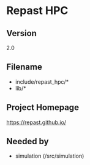 # Repast HPC

## Version

2.0

## Filename

- include/repast_hpc/*
- lib/*

## Project Homepage

https://repast.github.io/

## Needed by

- simulation (/src/simulation)
